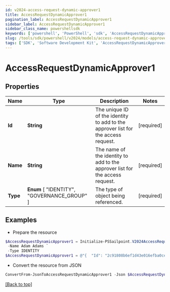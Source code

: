 ```yaml
---
id: v2024-access-request-dynamic-approver1
title: AccessRequestDynamicApprover1
pagination_label: AccessRequestDynamicApprover1
sidebar_label: AccessRequestDynamicApprover1
sidebar_class_name: powershellsdk
keywords: ['powershell', 'PowerShell', 'sdk', 'AccessRequestDynamicApprover1', 'V2024AccessRequestDynamicApprover1'] 
slug: /tools/sdk/powershell/v2024/models/access-request-dynamic-approver1
tags: ['SDK', 'Software Development Kit', 'AccessRequestDynamicApprover1', 'V2024AccessRequestDynamicApprover1']
---
```



# AccessRequestDynamicApprover1

## Properties

Name | Type | Description | Notes
------------ | ------------- | ------------- | -------------
**Id** | **String** | The unique ID of the identity to add to the approver list for the access request. | [required]
**Name** | **String** | The name of the identity to add to the approver list for the access request. | [required]
**Type** |  **Enum** [  "IDENTITY",    "GOVERNANCE_GROUP" ] | The type of object being referenced. | [required]

## Examples

- Prepare the resource
```powershell
$AccessRequestDynamicApprover1 = Initialize-PSSailpoint.V2024AccessRequestDynamicApprover1  -Id 2c91808b6ef1d43e016efba0ce470906 `
 -Name Adam Adams `
 -Type IDENTITY
$AccessRequestDynamicApprover1 = @"{  "Id": "2c91808b6ef1d43e016efba0ce470906", "Name": "Adam Adams", "Type": "IDENTITY" }"@
```

- Convert the resource from JSON
```powershell
ConvertFrom-JsonToAccessRequestDynamicApprover1 -Json $AccessRequestDynamicApprover1
```


[[Back to top]](#) 

